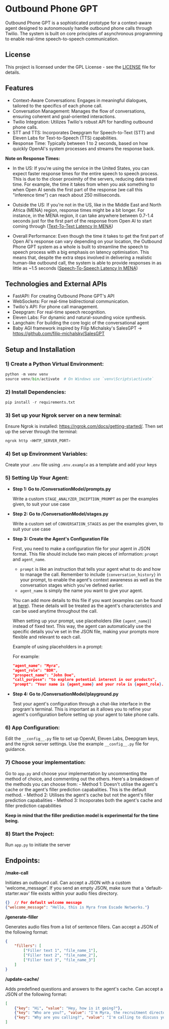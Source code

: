 # Outbound Phone GPT

Outbound Phone GPT is a sophisticated prototype for a context-aware agent designed to autonomously handle outbound phone calls through Twilio. The system is built on core principles of asynchronous programming to enable real-time speech-to-speech communication.

## License

This project is licensed under the GPL License - see the [LICENSE](LICENSE) file for details.


## Features

- Context-Aware Conversations: Engages in meaningful dialogues, tailored to the specifics of each phone call.
- Conversation Management: Manages the flow of conversations, ensuring coherent and goal-oriented interactions.
- Twilio Integration: Utilizes Twilio's robust API for handling outbound phone calls.
- STT and TTS: Incorporates Deepgram for Speech-to-Text (STT) and Eleven Labs for Text-to-Speech (TTS) capabilities.
- Response Time: Typically between 1 to 2 seconds, based on how quickly OpenAI's system processes and streams the response back.


**Note on Response Times:** 

- In the US: If you're using the service in the United States, you can expect faster response times for the entire speech to speech process. This is due to the closer proximity of the servers, reducing data travel time. For example, the time it takes from when you ask something to when Open AI sends the first part of the response (we call this "inference time") can reach about 250 milliseconds.

- Outside the US: If you're not in the US, like in the Middle East and North Africa (MENA) region, response times might be a bit longer. For instance, in the MENA region, it can take anywhere between 0.7-1.4 seconds just for the first part of the response from Open AI to start coming through ([Text-To-Text Latency In MENA](./resources/images/GPT-Response-Latency.png))


- Overall Performance: Even though the time it takes to get the first part of Open AI's response can vary depending on your location, the Outbound Phone GPT system as a whole is built to streamline the speech to speech process with a big emphasis on latency optimisation. This means that, despite the extra steps involved in delivering a realistic human-like outbound call, the system is able to provide responses in as little as ~1.5 seconds ([Speech-To-Speech Latency In MENA](./resources/images/Agent-On-Call-Response-Latency.png))


## Technologies and External APIs

- FastAPI: For creating Outbound Phone GPT's API
- WebSockets: For real-time bidirectional communication.
- Twilio's API: For phone call management.
- Deepgram: For real-time speech recognition.
- Eleven Labs: For dynamic and natural-sounding voice synthesis.
- Langchain: For building the core logic of the conversational agent
- Baby AGI framework inspired by Filip Michalsky's SalesGPT -> https://github.com/filip-michalsky/SalesGPT

## Setup and Installation

### 1) Create a Python Virtual Environment:

``` python
python -m venv venv
source venv/bin/activate  # On Windows use `venv\Scripts\activate`
```


### 2) Install Dependencies:

``` python
pip install -r requirements.txt
```


### 3) Set up your Ngrok server on a new terminal:

Ensure Ngrok is installed: https://ngrok.com/docs/getting-started/. Then set up the server through the terminal:
``` bash
ngrok http <HHTP_SERVER_PORT>
```

### 4) Set up Environment Variables:

Create your `.env` file using `.env.example` as a template and add your keys


### 5) Setting Up Your Agent:

- **Step 1: Go to /ConversationModel/prompts.py**
    
    Write a custom `STAGE_ANALYZER_INCEPTION_PROMPT` as per the examples given, to suit your use case

- **Step 2: Go to /ConversationModel/stages.py**

    Write a custom set of `CONVERSATION_STAGES` as per the examples given, to suit your use case

- **Step 3: Create the Agent's Configuration File**

    First, you need to make a configuration file for your agent in JSON format. This file should include two main pieces of information: `prompt` and `agent_name`.

    - `prompt` is like an instruction that tells your agent what to do and how to manage the call. Remember to include 
    `{conversation_history}` in your prompt, to enable the agent's context awareness as well as the conversation stages
        which you've defined earlier.
    - `agent_name` is simply the name you want to give your agent.
    
    You can add more details to this file if you want (examples can be found at [here](./example_agent_configs)). These details will be treated as the agent's characteristics and can be used anytime throughout the call.

    When setting up your prompt, use placeholders (like `{agent_name}`) instead of fixed text. This way, the agent can automatically use the specific details you've set in the JSON file, making your prompts more flexible and relevant to each call.

    Example of using placeholders in a prompt:

    For example:
    ``` json
    "agent_name": "Myra",
    "agent_role": "BDR",
    "prospect_name": "John Doe",
    "call_purpose": "to explore potential interest in our products",
    "prompt": "Your name is {agent_name} and your role is {agent_role}. You are calling {prospect_name} for {call_purpose}. You will find the conversation history below:\n\n{conversation_history}"
    ```

- **Step 4: Go to /ConversationModel/playground.py**

    Test your agent's configuration through a chat-like interface in the program's terminal. This is important as it allows you
    to refine your agent's configuration before setting up your agent to take phone calls.

### 6) App Configuration:
    
Edit the `__config__.py` file to set up OpenAI, Eleven Labs, Deepgram keys, and the ngrok server settings. Use
the example `__config__.py` file for guidance.


### 7) Choose your implementation:

Go to `app.py` and choose your implementation by uncommenting the method of choice, and commenting out the others. Here's a breakdown of the methods you can choose from:
    - Method 1: Doesn't utilise the agent's cache or the agent's filler prediction capabalities. This is the default method.
    - Method 2: Utilises the agent's cache but not the agent's filler prediction capabalities
    - Method 3: Incoporates both the agent's cache and filler prediction capabilities

**Keep in mind that the filler prediction model is experimental for the time being.**


### 8) Start the Project:

Run `app.py` to initiate the server



## Endpoints:

**/make-call**

Initiates an outbound call. Can accept a JSON with a custom 'welcome_message'. If you send an empty JSON, make sure 
that a 'default-starter.wav' file exists within your audio files directory. 
``` json
{}  // For default welcome message
{"welcome_message": "Hello, this is Myra from Escade Networks."}
```

**/generate-filler**

Generates audio files from a list of sentence fillers. Can accept a JSON of the following format:
``` json
{
    "fillers": [
        ["Filler text 1", "file_name_1"],
        ["Filler text 2", "file_name_2"],
        ["Filler text 3", "file_name_3"]
    ]
}
```

**/update-cache/**

Adds predefined questions and answers to the agent's cache. Can accept a JSON of the following format:
``` json
[
    {"key": "Hi", "value": "Hey, how is it going?"},
    {"key": "Who are you?", "value": "I'm Myra, the recruitment director at Escade Networks."},
    {"key": "Why are you calling?", "value": "I'm calling to discuss your application for one of our job openings..."}
]
```